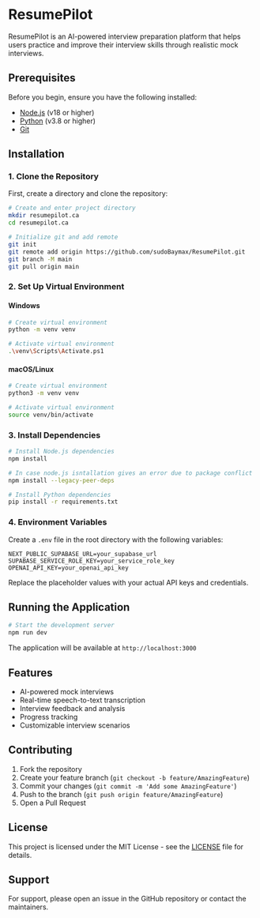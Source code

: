 # ResumePilot

ResumePilot is an AI-powered interview preparation platform that helps users practice and improve their interview skills through realistic mock interviews.

## Prerequisites

Before you begin, ensure you have the following installed:
- [Node.js](https://nodejs.org/) (v18 or higher)
- [Python](https://www.python.org/) (v3.8 or higher)
- [Git](https://git-scm.com/)

## Installation

### 1. Clone the Repository

First, create a directory and clone the repository:

```bash
# Create and enter project directory
mkdir resumepilot.ca
cd resumepilot.ca

# Initialize git and add remote
git init
git remote add origin https://github.com/sudoBaymax/ResumePilot.git
git branch -M main
git pull origin main
```

### 2. Set Up Virtual Environment

#### Windows
```bash
# Create virtual environment
python -m venv venv

# Activate virtual environment
.\venv\Scripts\Activate.ps1
```

#### macOS/Linux
```bash
# Create virtual environment
python3 -m venv venv

# Activate virtual environment
source venv/bin/activate
```

### 3. Install Dependencies

```bash
# Install Node.js dependencies
npm install

# In case node.js isntallation gives an error due to package conflict
npm install --legacy-peer-deps

# Install Python dependencies
pip install -r requirements.txt
```

### 4. Environment Variables

Create a `.env` file in the root directory with the following variables:

```env
NEXT_PUBLIC_SUPABASE_URL=your_supabase_url
SUPABASE_SERVICE_ROLE_KEY=your_service_role_key
OPENAI_API_KEY=your_openai_api_key
```

Replace the placeholder values with your actual API keys and credentials.

## Running the Application

```bash
# Start the development server
npm run dev
```

The application will be available at `http://localhost:3000`

## Features

- AI-powered mock interviews
- Real-time speech-to-text transcription
- Interview feedback and analysis
- Progress tracking
- Customizable interview scenarios

## Contributing

1. Fork the repository
2. Create your feature branch (`git checkout -b feature/AmazingFeature`)
3. Commit your changes (`git commit -m 'Add some AmazingFeature'`)
4. Push to the branch (`git push origin feature/AmazingFeature`)
5. Open a Pull Request

## License

This project is licensed under the MIT License - see the [LICENSE](LICENSE) file for details.

## Support

For support, please open an issue in the GitHub repository or contact the maintainers.
